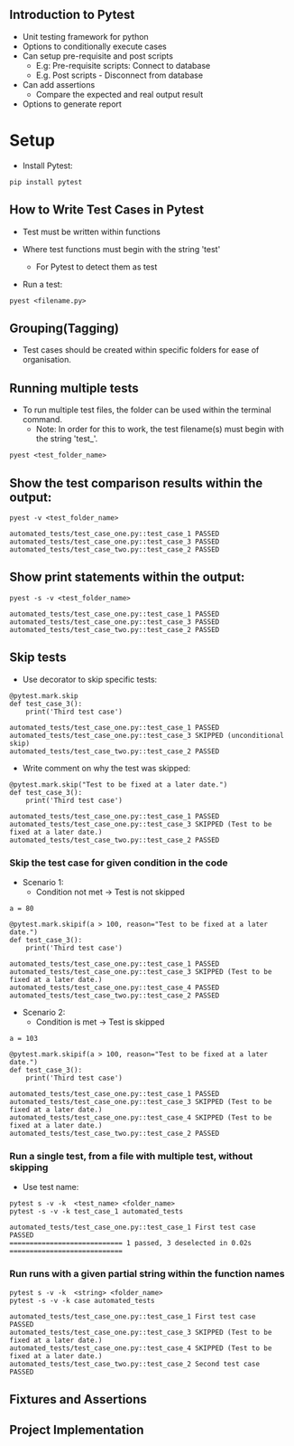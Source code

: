 ## Introduction to Pytest
- Unit testing framework for python
- Options to conditionally execute cases
- Can setup pre-requisite and post scripts
    - E.g: Pre-requisite scripts: Connect to database
    - E.g. Post scripts - Disconnect from database
- Can add assertions
    - Compare the expected and real output result
- Options to generate report


# Setup
- Install Pytest:
```shell
pip install pytest
```


## How to Write Test Cases in Pytest
- Test must be written within functions
- Where test functions must begin with the string 'test'
    - For Pytest to detect them as test

- Run a test:
```shell
pyest <filename.py>
```


## Grouping(Tagging)
- Test cases should be created within specific folders for ease of organisation.


## Running multiple tests
- To run multiple test files, the folder can be used within the terminal command.
    - Note: In order for this to work, the test filename(s) must begin with the string 'test_'.
```shell
pyest <test_folder_name>
```


## Show the test comparison results within the output:
```shell
pyest -v <test_folder_name>
```
```shell
automated_tests/test_case_one.py::test_case_1 PASSED
automated_tests/test_case_one.py::test_case_3 PASSED
automated_tests/test_case_two.py::test_case_2 PASSED
```

## Show print statements within the output:
```shell
pyest -s -v <test_folder_name>
```
```shell
automated_tests/test_case_one.py::test_case_1 PASSED
automated_tests/test_case_one.py::test_case_3 PASSED
automated_tests/test_case_two.py::test_case_2 PASSED
```

## Skip tests
- Use decorator to skip specific tests:
```shell
@pytest.mark.skip
def test_case_3():
    print('Third test case')
```
```shell
automated_tests/test_case_one.py::test_case_1 PASSED
automated_tests/test_case_one.py::test_case_3 SKIPPED (unconditional skip)
automated_tests/test_case_two.py::test_case_2 PASSED
```
- Write comment on why the test was skipped:
```shell
@pytest.mark.skip("Test to be fixed at a later date.")
def test_case_3():
    print('Third test case')
```
```shell
automated_tests/test_case_one.py::test_case_1 PASSED
automated_tests/test_case_one.py::test_case_3 SKIPPED (Test to be fixed at a later date.)
automated_tests/test_case_two.py::test_case_2 PASSED
```

### Skip the test case for given condition in the code
- Scenario 1: 
  - Condition not met ->  Test is not skipped
```shell
a = 80

@pytest.mark.skipif(a > 100, reason="Test to be fixed at a later date.")
def test_case_3():
    print('Third test case')
```
```shell
automated_tests/test_case_one.py::test_case_1 PASSED
automated_tests/test_case_one.py::test_case_3 SKIPPED (Test to be fixed at a later date.)
automated_tests/test_case_one.py::test_case_4 PASSED
automated_tests/test_case_two.py::test_case_2 PASSED
```
- Scenario 2: 
  - Condition is met -> Test is skipped

```shell
a = 103

@pytest.mark.skipif(a > 100, reason="Test to be fixed at a later date.")
def test_case_3():
    print('Third test case')
```
```shell
automated_tests/test_case_one.py::test_case_1 PASSED
automated_tests/test_case_one.py::test_case_3 SKIPPED (Test to be fixed at a later date.)
automated_tests/test_case_one.py::test_case_4 SKIPPED (Test to be fixed at a later date.)
automated_tests/test_case_two.py::test_case_2 PASSED
```

### Run a single test, from a file with multiple test, without skipping
- Use test name:
```shell
pytest s -v -k  <test_name> <folder_name>
pytest -s -v -k test_case_1 automated_tests
```
```shell
automated_tests/test_case_one.py::test_case_1 First test case
PASSED
============================ 1 passed, 3 deselected in 0.02s ============================
```

### Run runs with a given partial string within the function names
```shell
pytest s -v -k  <string> <folder_name>
pytest -s -v -k case automated_tests
```
```shell
automated_tests/test_case_one.py::test_case_1 First test case
PASSED
automated_tests/test_case_one.py::test_case_3 SKIPPED (Test to be fixed at a later date.)
automated_tests/test_case_one.py::test_case_4 SKIPPED (Test to be fixed at a later date.)
automated_tests/test_case_two.py::test_case_2 Second test case
PASSED
```

## Fixtures and Assertions


## Project Implementation

